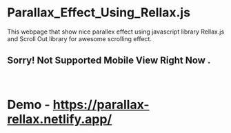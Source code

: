 # Parallax_Effect_Using_Rellax.js
This webpage that show nice parallex effect using javascript library Rellax.js and Scroll Out library for awesome scrolling effect.



## Sorry! Not Supported Mobile View Right Now .
<br>



# Demo - https://parallax-rellax.netlify.app/

